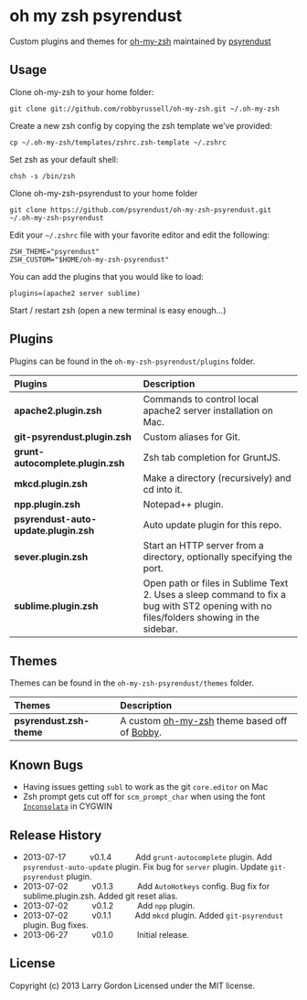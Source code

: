 # oh my zsh psyrendust

Custom plugins and themes for [oh-my-zsh](https://github.com/robbyrussell/oh-my-zsh) maintained by [psyrendust](https://github.com/psyrendust)

## Usage

Clone oh-my-zsh to your home folder:

```shell
git clone git://github.com/robbyrussell/oh-my-zsh.git ~/.oh-my-zsh
```

Create a new zsh config by copying the zsh template we’ve provided:

```shell
cp ~/.oh-my-zsh/templates/zshrc.zsh-template ~/.zshrc
```

Set zsh as your default shell:

```shell
chsh -s /bin/zsh
```

Clone oh-my-zsh-psyrendust to your home folder

```shell
git clone https://github.com/psyrendust/oh-my-zsh-psyrendust.git ~/.oh-my-zsh-psyrendust
```

Edit your `~/.zshrc` file with your favorite editor and edit the following:

```shell
ZSH_THEME="psyrendust"
ZSH_CUSTOM="$HOME/oh-my-zsh-psyrendust"
```

You can add the plugins that you would like to load:

```shell
plugins=(apache2 server sublime)
```

Start / restart zsh (open a new terminal is easy enough…)

## Plugins

Plugins can be found in the `oh-my-zsh-psyrendust/plugins` folder.

| Plugins | Description |
|:--------|:------------|
| **apache2.plugin.zsh**                | Commands to control local apache2 server installation on Mac. |
| **git-psyrendust.plugin.zsh**         | Custom aliases for Git. |
| **grunt-autocomplete.plugin.zsh**     | Zsh tab completion for GruntJS. |
| **mkcd.plugin.zsh**                   | Make a directory (recursively) and cd into it. |
| **npp.plugin.zsh**                    | Notepad++ plugin. |
| **psyrendust-auto-update.plugin.zsh** | Auto update plugin for this repo. |
| **sever.plugin.zsh**                  | Start an HTTP server from a directory, optionally specifying the port. |
| **sublime.plugin.zsh**                | Open path or files in Sublime Text 2. Uses a sleep command to fix a bug with ST2 opening with no files/folders showing in the sidebar. |

## Themes

Themes can be found in the `oh-my-zsh-psyrendust/themes` folder.

| Themes | Description |
|:--------|:------------|
| **psyrendust.zsh-theme** | A custom [oh-my-zsh](https://github.com/robbyrussell/oh-my-zsh) theme based off of [Bobby](https://github.com/revans/bash-it/blob/master/themes/bobby/bobby.theme.bash). |

## Known Bugs

 - Having issues getting `subl` to work as the git `core.editor` on Mac
 - Zsh prompt gets cut off for `scm_prompt_char` when using the font [`Inconsolata`](http://levien.com/type/myfonts/inconsolata.html) in CYGWIN

## Release History

 - 2013-07-17   v0.1.4   Add `grunt-autocomplete` plugin. Add `psyrendust-auto-update` plugin. Fix bug for `server` plugin. Update `git-psyrendust` plugin.
 - 2013-07-02   v0.1.3   Add `AutoHotkeys` config. Bug fix for sublime.plugin.zsh. Added git reset alias.
 - 2013-07-02   v0.1.2   Add `npp` plugin.
 - 2013-07-02   v0.1.1   Add `mkcd` plugin. Added `git-psyrendust` plugin. Bug fixes.
 - 2013-06-27   v0.1.0   Initial release.

## License
Copyright (c) 2013 Larry Gordon
Licensed under the MIT license.
